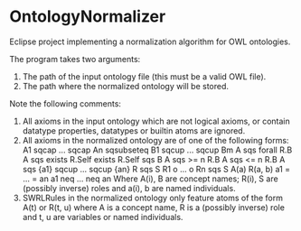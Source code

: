 # OntologyNormalizer
Eclipse project implementing a normalization algorithm for OWL ontologies.

The program takes two arguments:
 1. The path of the input ontology file (this must be a valid OWL file).
 2. The path where the normalized ontology will be stored.

Note the following comments:
1. All axioms in the input ontology which are not logical axioms, or contain datatype properties, datatypes or builtin atoms are ignored.
2. All axioms in the normalized ontology are of one of the following forms:
  A1 sqcap ... sqcap An sqsubseteq B1 sqcup ... sqcup Bm
  A sqs forall R.B
  A sqs exists R.Self
  exists R.Self sqs B
  A sqs >= n R.B
  A sqs <= n R.B
  A sqs {a1} sqcup ... sqcup {an}
  R sqs S
  R1 o ... o Rn sqs S
  A(a)
  R(a, b)
  a1 = ... = an
  a1 neq ... neq an
Where A(i), B are concept names; R(i), S are (possibly inverse) roles and a(i), b are named individuals.
3. SWRLRules in the normalized ontology only feature atoms of the form A(t) or R(t, u) where A is a concept name, R is a (possibly inverse) role and t, u are variables or named individuals.
